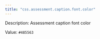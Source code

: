 ```yaml
---
title: "css.assessment.caption.font.color"
---
```


Description: Assessment caption font color

Value: `#485563`
